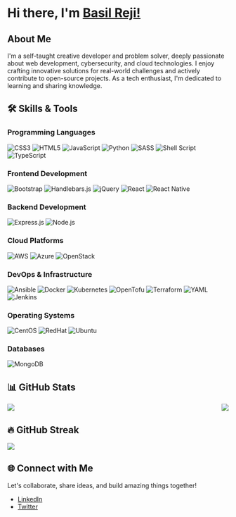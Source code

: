 # Hi there, I'm [Basil Reji!](https://www.basilreji.dev/)

## About Me

I'm a self-taught creative developer and problem solver, deeply passionate about web development, cybersecurity, and cloud technologies. I enjoy crafting innovative solutions for real-world challenges and actively contribute to open-source projects. As a tech enthusiast, I'm dedicated to learning and sharing knowledge.

## 🛠️ Skills & Tools

### Programming Languages

![CSS3](https://img.shields.io/badge/css3-%231572B6.svg?style=for-the-badge&logo=css3&logoColor=white)
![HTML5](https://img.shields.io/badge/html5-%23E34F26.svg?style=for-the-badge&logo=html5&logoColor=white)
![JavaScript](https://img.shields.io/badge/JavaScript-323330?style=for-the-badge&logo=javascript&logoColor=F7DF1E)
![Python](https://img.shields.io/badge/Python-3776AB?style=for-the-badge&logo=python&logoColor=white)
![SASS](https://img.shields.io/badge/SASS-hotpink.svg?style=for-the-badge&logo=SASS&logoColor=white)
![Shell Script](https://img.shields.io/badge/shell_script-%23121011.svg?style=for-the-badge&logo=gnu-bash&logoColor=white)
![TypeScript](https://img.shields.io/badge/TypeScript-007ACC?style=for-the-badge&logo=typescript&logoColor=white)

### Frontend Development

![Bootstrap](https://img.shields.io/badge/bootstrap-%23563D7C.svg?style=for-the-badge&logo=bootstrap&logoColor=white)
![Handlebars.js](https://img.shields.io/badge/Handlebars.js-f0772b?style=for-the-badge&logo=handlebarsdotjs&logoColor=white)
![jQuery](https://img.shields.io/badge/jQuery-%230769AD.svg?style=for-the-badge&logo=jquery&logoColor=white)
![React](https://img.shields.io/badge/react-%2320232a.svg?style=for-the-badge&logo=react&logoColor=%2361DAFB)
![React Native](https://img.shields.io/badge/React_Native-20232A?style=for-the-badge&logo=react&logoColor=61DAFB)

### Backend Development

![Express.js](https://img.shields.io/badge/Express.js-404D59?style=for-the-badge)
![Node.js](https://img.shields.io/badge/node.js-6DA55F?style=for-the-badge&logo=node.js&logoColor=white)

### Cloud Platforms

![AWS](https://img.shields.io/badge/AWS-%23FF9900.svg?style=for-the-badge&logo=amazon-aws&logoColor=white)
![Azure](https://img.shields.io/badge/Azure-%230072C6.svg?style=for-the-badge&logo=microsoft-azure&logoColor=white)
![OpenStack](https://img.shields.io/badge/OpenStack-%23f01742.svg?style=for-the-badge&logo=openstack&logoColor=white)

### DevOps & Infrastructure

![Ansible](https://img.shields.io/badge/Ansible-%231A1918.svg?style=for-the-badge&logo=ansible&logoColor=white)
![Docker](https://img.shields.io/badge/Docker-%232496ED.svg?style=for-the-badge&logo=docker&logoColor=white)
![Kubernetes](https://img.shields.io/badge/Kubernetes-%23326CE5.svg?style=for-the-badge&logo=kubernetes&logoColor=white)
![OpenTofu](https://img.shields.io/badge/OpenTofu-%2337BE90.svg?style=for-the-badge&logo=open-tofu&logoColor=white)
![Terraform](https://img.shields.io/badge/Terraform-%23623CE4.svg?style=for-the-badge&logo=terraform&logoColor=white)
![YAML](https://img.shields.io/badge/YAML-%23000000.svg?style=for-the-badge&logo=yaml&logoColor=white)
![Jenkins](https://img.shields.io/badge/Jenkins-%233F3F3F.svg?style=for-the-badge&logo=jenkins&logoColor=white)

### Operating Systems

![CentOS](https://img.shields.io/badge/CentOS-262577?style=for-the-badge&logo=centos&logoColor=white)
![RedHat](https://img.shields.io/badge/Red%20Hat-EE0000?style=for-the-badge&logo=redhat&logoColor=white)
![Ubuntu](https://img.shields.io/badge/Ubuntu-E95420?style=for-the-badge&logo=ubuntu&logoColor=white)

### Databases

![MongoDB](https://img.shields.io/badge/MongoDB-4EA94B?style=for-the-badge&logo=mongodb&logoColor=white)

## 📊 GitHub Stats

<div>
  <img align="left" src="https://github-readme-stats.vercel.app/api?username=Basil-Reji&show_icons=true&include_all_commits=true&theme=github_dark&hide_border=true" />
  <img align="right" src="https://github-readme-stats.vercel.app/api/top-langs/?username=Basil-Reji&layout=compact&theme=github_dark&hide_border=true" />
</div>

<br clear="left" />

## 🔥 GitHub Streak

<img src="https://github-readme-streak-stats.herokuapp.com?user=Basil-Reji&theme=algolia&hide_border=true&date_format=M%20j%5B%2C%20Y%5D&background=0D1117" />

## 🌐 Connect with Me

Let's collaborate, share ideas, and build amazing things together!

- [LinkedIn](https://www.linkedin.com/in/basilreji/)
- [Twitter](https://twitter.com/_basil_reji_)
